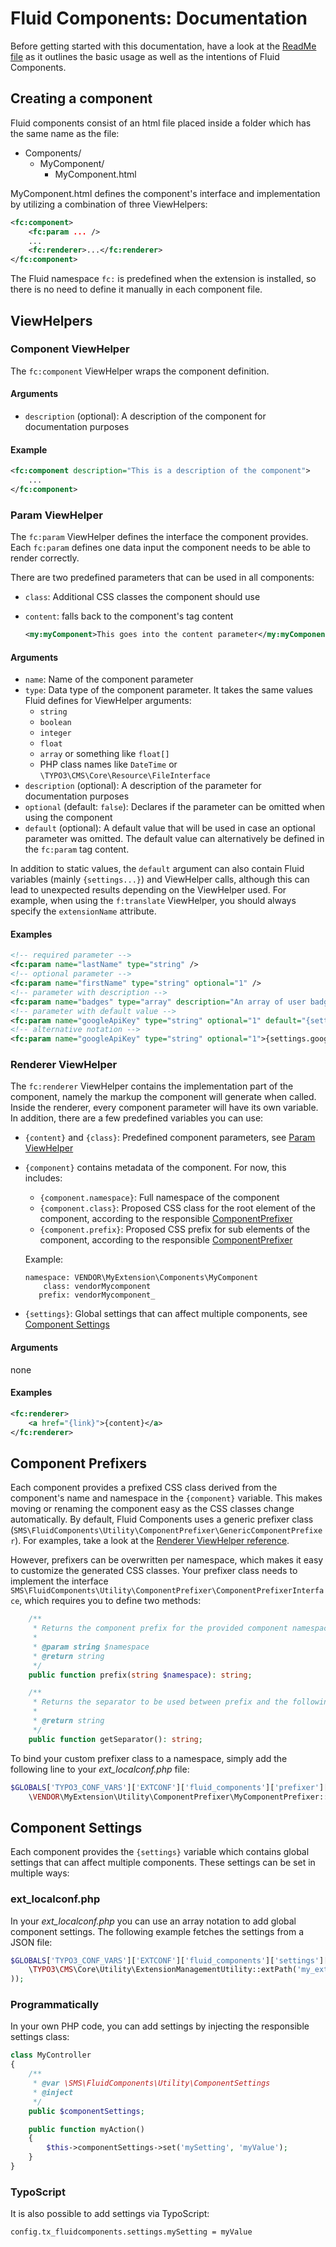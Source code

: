 # Fluid Components: Documentation

Before getting started with this documentation, have a look at the [ReadMe file](../README.md) as it outlines the basic usage as well as the intentions of Fluid Components.

## Creating a component

Fluid components consist of an html file placed inside a folder which has the same name as the file:

* Components/
    * MyComponent/
        * MyComponent.html

MyComponent.html defines the component's interface and implementation by utilizing a combination of three ViewHelpers:

```xml
<fc:component>
    <fc:param ... />
    ...
    <fc:renderer>...</fc:renderer>
</fc:component>
```

The Fluid namespace `fc:` is predefined when the extension is installed, so there is no need to define it manually in each component file.

## ViewHelpers

### Component ViewHelper

The `fc:component` ViewHelper wraps the component definition.

#### Arguments

* `description` (optional): A description of the component for documentation purposes

#### Example

```xml
<fc:component description="This is a description of the component">
    ...
</fc:component>
```

### Param ViewHelper

The `fc:param` ViewHelper defines the interface the component provides. Each `fc:param` defines one data input the component needs to be able to render correctly.

There are two predefined parameters that can be used in all components:

* `class`: Additional CSS classes the component should use
* `content`: falls back to the component's tag content

    ```xml
    <my:myComponent>This goes into the content parameter</my:myComponent>
    ```

#### Arguments

* `name`: Name of the component parameter
* `type`: Data type of the component parameter. It takes the same values Fluid defines for ViewHelper arguments:
    * `string`
    * `boolean`
    * `integer`
    * `float`
    * `array` or something like `float[]`
    * PHP class names like `DateTime` or `\TYPO3\CMS\Core\Resource\FileInterface`
* `description` (optional): A description of the parameter for documentation purposes
* `optional` (default: `false`): Declares if the parameter can be omitted when using the component
* `default` (optional): A default value that will be used in case an optional parameter was omitted. The default value can alternatively be defined in the `fc:param` tag content.

In addition to static values, the `default` argument can also contain Fluid variables (mainly `{settings...}`) and ViewHelper calls, although this can lead to unexpected results depending on the ViewHelper used. For example, when using the `f:translate` ViewHelper, you should always specify the `extensionName` attribute.

#### Examples

```xml
<!-- required parameter -->
<fc:param name="lastName" type="string" />
<!-- optional parameter -->
<fc:param name="firstName" type="string" optional="1" />
<!-- parameter with description -->
<fc:param name="badges" type="array" description="An array of user badges" />
<!-- parameter with default value -->
<fc:param name="googleApiKey" type="string" optional="1" default="{settings.google.apiKey}" />
<!-- alternative notation -->
<fc:param name="googleApiKey" type="string" optional="1">{settings.google.apiKey}</fc:param>
```

### Renderer ViewHelper

The `fc:renderer` ViewHelper contains the implementation part of the component, namely the markup the component will generate when called. Inside the renderer, every component parameter will have its own variable. In addition, there are a few predefined variables you can use:

* `{content}` and `{class}`: Predefined component parameters, see [Param ViewHelper](#param-viewhelper)

* `{component}` contains metadata of the component. For now, this includes:
    * `{component.namespace}`: Full namespace of the component
    * `{component.class}`: Proposed CSS class for the root element of the component, according to the responsible [ComponentPrefixer](#component-prefixer)
    * `{component.prefix}`: Proposed CSS prefix for sub elements of the component, according to the responsible [ComponentPrefixer](#component-prefixer)
    
    Example:
  
    ```
    namespace: VENDOR\MyExtension\Components\MyComponent
        class: vendorMycomponent
       prefix: vendorMycomponent_
    ```

* `{settings}`: Global settings that can affect multiple components, see [Component Settings](#component-settings)

#### Arguments

none

#### Examples

```xml
<fc:renderer>
    <a href="{link}">{content}</a>
</fc:renderer>
```

## Component Prefixers

Each component provides a prefixed CSS class derived from the component's name and namespace in the `{component}` variable. This makes moving or renaming the component easy as the CSS classes change automatically. By default, Fluid Components uses a generic prefixer class (`SMS\FluidComponents\Utility\ComponentPrefixer\GenericComponentPrefixer`). For examples, take a look at the [Renderer ViewHelper reference](#renderer-viewhelper).

However, prefixers can be overwritten per namespace, which makes it easy to customize the generated CSS classes. Your prefixer class needs to implement the interface `SMS\FluidComponents\Utility\ComponentPrefixer\ComponentPrefixerInterface`, which requires you to define two methods:

```php
    /**
     * Returns the component prefix for the provided component namespaces
     *
     * @param string $namespace
     * @return string
     */
    public function prefix(string $namespace): string;

    /**
     * Returns the separator to be used between prefix and the following string
     *
     * @return string
     */
    public function getSeparator(): string;
```

To bind your custom prefixer class to a namespace, simply add the following line to your *ext_localconf.php* file:

```php
$GLOBALS['TYPO3_CONF_VARS']['EXTCONF']['fluid_components']['prefixer']['VENDOR\\MyExtension'] =
    \VENDOR\MyExtension\Utility\ComponentPrefixer\MyComponentPrefixer::class;
```

## Component Settings

Each component provides the `{settings}` variable which contains global settings that can affect multiple components. These settings can be set in multiple ways:

### ext_localconf.php

In your *ext_localconf.php* you can use an array notation to add global component settings. The following example fetches the settings from a JSON file:

```php
$GLOBALS['TYPO3_CONF_VARS']['EXTCONF']['fluid_components']['settings']['styles'] = json_decode(file_get_contents(
    \TYPO3\CMS\Core\Utility\ExtensionManagementUtility::extPath('my_extension', 'styles.json')
));
```

### Programmatically

In your own PHP code, you can add settings by injecting the responsible settings class:

```php
class MyController
{
    /**
     * @var \SMS\FluidComponents\Utility\ComponentSettings
     * @inject
     */
    public $componentSettings;

    public function myAction()
    {
        $this->componentSettings->set('mySetting', 'myValue');
    }
}
```

### TypoScript

It is also possible to add settings via TypoScript:

```
config.tx_fluidcomponents.settings.mySetting = myValue
```
